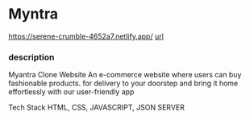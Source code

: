# Myntra

https://serene-crumble-4652a7.netlify.app/
<a href="https://www.myntra.com/">url </a>
<h3>description</h3>
<p>Myantra Clone Website
An e-commerce website where users can buy fashionable products. for delivery to your doorstep and bring it home effortlessly with our user-friendly app
</p>
Tech Stack
HTML, CSS, JAVASCRIPT, JSON SERVER
</p>
